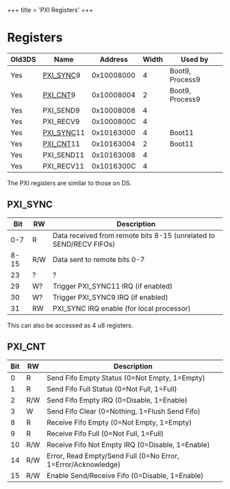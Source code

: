 +++
title = 'PXI Registers'
+++

# Registers

| Old3DS | Name                               | Address    | Width | Used by         |
|--------|------------------------------------|------------|-------|-----------------|
| Yes    | [PXI_SYNC](#PXI_SYNC "wikilink")9  | 0x10008000 | 4     | Boot9, Process9 |
| Yes    | [PXI_CNT](#PXI_CNT "wikilink")9    | 0x10008004 | 2     | Boot9, Process9 |
| Yes    | PXI_SEND9                          | 0x10008008 | 4     |                 |
| Yes    | PXI_RECV9                          | 0x1000800C | 4     |                 |
| Yes    | [PXI_SYNC](#PXI_SYNC "wikilink")11 | 0x10163000 | 4     | Boot11          |
| Yes    | [PXI_CNT](#PXI_CNT "wikilink")11   | 0x10163004 | 2     | Boot11          |
| Yes    | PXI_SEND11                         | 0x10163008 | 4     |                 |
| Yes    | PXI_RECV11                         | 0x1016300C | 4     |                 |

The PXI registers are similar to those on DS.

## PXI_SYNC

| Bit  | RW  | Description                                                        |
|------|-----|--------------------------------------------------------------------|
| 0-7  | R   | Data received from remote bits 8-15 (unrelated to SEND/RECV FIFOs) |
| 8-15 | R/W | Data sent to remote bits 0-7                                       |
| 23   | ?   | ?                                                                  |
| 29   | W?  | Trigger PXI_SYNC11 IRQ (if enabled)                                |
| 30   | W?  | Trigger PXI_SYNC9 IRQ (if enabled)                                 |
| 31   | RW  | PXI_SYNC IRQ enable (for local processor)                          |

This can also be accessed as 4 u8 registers.

## PXI_CNT

| Bit | RW  | Description                                                   |
|-----|-----|---------------------------------------------------------------|
| 0   | R   | Send Fifo Empty Status (0=Not Empty, 1=Empty)                 |
| 1   | R   | Send Fifo Full Status (0=Not Full, 1=Full)                    |
| 2   | R/W | Send Fifo Empty IRQ (0=Disable, 1=Enable)                     |
| 3   | W   | Send Fifo Clear (0=Nothing, 1=Flush Send Fifo)                |
| 8   | R   | Receive Fifo Empty (0=Not Empty, 1=Empty)                     |
| 9   | R   | Receive Fifo Full (0=Not Full, 1=Full)                        |
| 10  | R/W | Receive Fifo Not Empty IRQ (0=Disable, 1=Enable)              |
| 14  | R/W | Error, Read Empty/Send Full (0=No Error, 1=Error/Acknowledge) |
| 15  | R/W | Enable Send/Receive Fifo (0=Disable, 1=Enable)                |